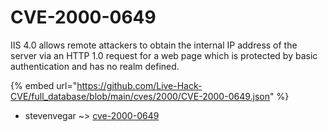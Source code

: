# CVE-2000-0649

IIS 4.0 allows remote attackers to obtain the internal IP address of the server via an HTTP 1.0 request for a web page which is protected by basic authentication and has no realm defined.

{% embed url="https://github.com/Live-Hack-CVE/full_database/blob/main/cves/2000/CVE-2000-0649.json" %}


* stevenvegar ~> [cve-2000-0649](https://www.alice-snow.ru/2000/database/cve-2000-0649/cve-2000-0649-stevenvegar)